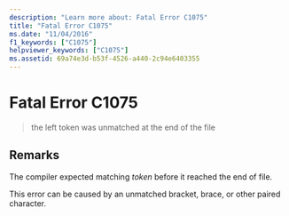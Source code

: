 ```yaml
---
description: "Learn more about: Fatal Error C1075"
title: "Fatal Error C1075"
ms.date: "11/04/2016"
f1_keywords: ["C1075"]
helpviewer_keywords: ["C1075"]
ms.assetid: 69a74e3d-b53f-4526-a440-2c94e6403355
---
```

# Fatal Error C1075

> the left token was unmatched at the end of the file

## Remarks

The compiler expected matching *token* before it reached the end of file.

This error can be caused by an unmatched bracket, brace, or other paired character.
